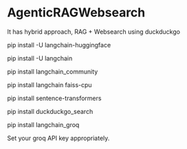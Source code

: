 # AgenticRAGWebsearch
It has hybrid approach, RAG + Websearch using duckduckgo

 pip install -U langchain-huggingface
 
 pip install -U langchain
 
 pip install langchain_community
 
 pip install langchain faiss-cpu
 
 pip install sentence-transformers
 
 pip install duckduckgo_search
 
 pip install langchain_groq
 
 Set your groq API key appropriately.
